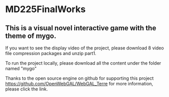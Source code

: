 # MD225FinalWorks
## This is a visual novel interactive game with the theme of mygo.
If you want to see the display video of the project, please download 8 video file compression packages and unzip part1.

To run the project locally, please download all the content under the folder named "mygo"

Thanks to the open source engine on github for supporting this project https://github.com/OpenWebGAL/WebGAL_Terre
for more information, please click the link.
